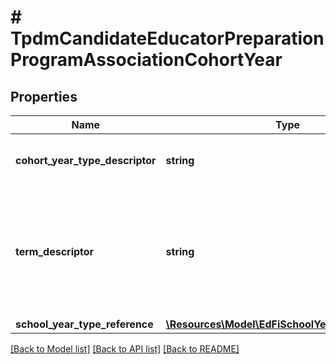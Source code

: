 # # TpdmCandidateEducatorPreparationProgramAssociationCohortYear

## Properties

Name | Type | Description | Notes
------------ | ------------- | ------------- | -------------
**cohort_year_type_descriptor** | **string** | The type of cohort year (9th grade, graduation). |
**term_descriptor** | **string** | The term associated with the cohort year; for example, the intended term of graduation. | [optional]
**school_year_type_reference** | [**\Resources\Model\EdFiSchoolYearTypeReference**](EdFiSchoolYearTypeReference.md) |  |

[[Back to Model list]](../../README.md#models) [[Back to API list]](../../README.md#endpoints) [[Back to README]](../../README.md)
